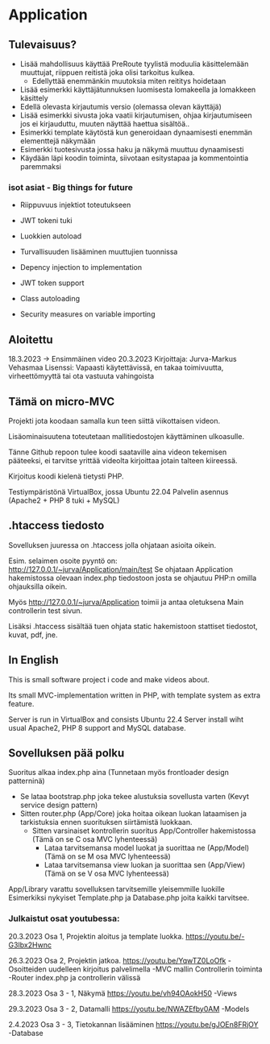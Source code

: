 # Application
## Tulevaisuus?
  - Lisää mahdollisuus käyttää PreRoute tyylistä moduulia käsittelemään muuttujat, riippuen reitistä joka olisi tarkoitus kulkea.
      - Edellyttää enemmänkin muutoksia miten reititys hoidetaan
  - Lisää esimerkki käyttäjätunnuksen luomisesta lomakeella ja lomakkeen käsittely
  - Edellä olevasta kirjautumis versio (olemassa olevan käyttäjä)
  - Lisää esimerkki sivusta joka vaatii kirjautumisen, ohjaa kirjautumiseen jos ei kirjauduttu, muuten näyttää haettua sisältöä..
  - Esimerkki template käytöstä kun generoidaan dynaamisesti enemmän elementtejä näkymään
  - Esimerkki tuotesivusta jossa haku ja näkymä muuttuu dynaamisesti
  - Käydään läpi koodin toiminta, siivotaan esitystapaa ja kommentointia paremmaksi

### isot asiat - Big things for future
  - Riippuvuus injektiot toteutukseen
  - JWT tokeni tuki
  - Luokkien autoload
  - Turvallisuuden lisääminen muuttujien tuonnissa

  - Depency injection to implementation
  - JWT token support
  - Class autoloading
  - Security measures on variable importing

## Aloitettu
  18.3.2023 -> Ensimmäinen video 20.3.2023
  Kirjoittaja: Jurva-Markus Vehasmaa
  Lisenssi: Vapaasti käytettävissä, en takaa toimivuutta, virheettömyyttä tai ota vastuuta vahingoista

## Tämä on micro-MVC
Projekti jota koodaan samalla kun teen siittä viikottaisen videon.

Lisäominaisuutena toteutetaan mallitiedostojen käyttäminen ulkoasulle.

Tänne Github repoon tulee koodi saataville aina videon tekemisen pääteeksi,
ei tarvitse yrittää videolta kirjoittaa jotain talteen kiireessä.

Kirjoitus koodi kielenä tietysti PHP.

Testiympäristönä VirtualBox, jossa Ubuntu 22.04 Palvelin asennus
  (Apache2 + PHP 8 tuki + MySQL)

## .htaccess tiedosto
Sovelluksen juuressa on .htaccess jolla ohjataan asioita oikein.

Esim. selaimen osoite pyyntö on: http://127.0.0.1/~jurva/Application/main/test
Se ohjataan Application hakemistossa olevaan index.php tiedostoon josta se ohjautuu PHP:n omilla ohjauksilla oikein.

Myös http://127.0.0.1/~jurva/Application toimii ja antaa oletuksena Main controllerin test sivun.

Lisäksi .htaccess sisältää tuen ohjata static hakemistoon stattiset tiedostot, kuvat, pdf, jne.


## In English
This is small software project i code and make videos about.

Its small MVC-implementation written in PHP, with template system as extra feature.

Server is run in VirtualBox and consists Ubuntu 22.4 Server install wiht usual Apache2, PHP 8 support and MySQL database.

## Sovelluksen pää polku
Suoritus alkaa index.php aina (Tunnetaan myös frontloader design patterninä)
  - Se lataa bootstrap.php joka tekee alustuksia sovellusta varten (Kevyt service design pattern)
  - Sitten router.php (App/Core) joka hoitaa oikean luokan lataamisen ja tarkistuksia ennen suorituksen siirtämistä luokkaan.
    - Sitten varsinaiset kontrollerin suoritus App/Controller hakemistossa (Tämä on se C osa MVC lyhenteessä)
      - Lataa tarvitsemansa model luokat ja suorittaa ne (App/Model) (Tämä on se M osa MVC lyhenteessä)
      - Lataa tarvitsemansa view luokan ja suorittaa sen (App/View) (Tämä on se V osa MVC lyhenteessä)

App/Library varattu sovelluksen tarvitsemille yleisemmille luokille
  Esimerkiksi nykyiset Template.php ja Database.php joita kaikki tarvitsee.

### Julkaistut osat youtubessa:

20.3.2023 Osa 1, Projektin aloitus ja template luokka.
  https://youtu.be/-G3Ibx2Hwnc

26.3.2023 Osa 2, Projektin jatkoa.
  https://youtu.be/YqwTZ0LoOfk
 -Osoitteiden uudelleen kirjoitus palvelimella
 -MVC mallin Controllerin toiminta
 -Router index.php ja controllerin välissä

28.3.2023 Osa 3 - 1, Näkymä
  https://youtu.be/vh94OAokH50
 -Views

29.3.2023 Osa 3 - 2, Datamalli
  https://youtu.be/NWAZEfby0AM
 -Models

2.4.2023 Osa 3 - 3, Tietokannan lisääminen
  https://youtu.be/gJOEn8FRjOY
 -Database


